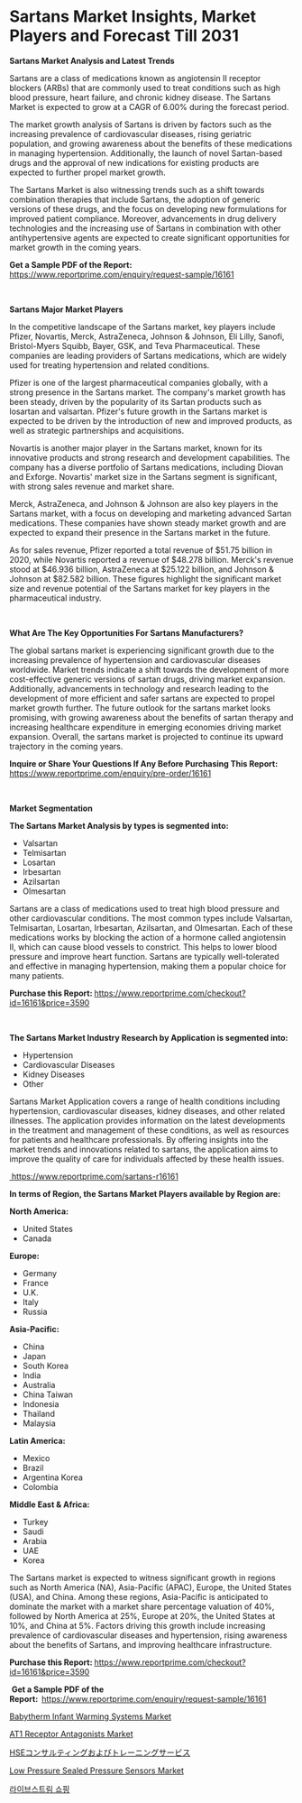 <p><h1>Sartans Market Insights, Market Players and Forecast Till 2031</h1></p><p><strong>Sartans Market Analysis and Latest Trends</strong></p>
<p><p>Sartans are a class of medications known as angiotensin II receptor blockers (ARBs) that are commonly used to treat conditions such as high blood pressure, heart failure, and chronic kidney disease. The Sartans Market is expected to grow at a CAGR of 6.00% during the forecast period.</p><p>The market growth analysis of Sartans is driven by factors such as the increasing prevalence of cardiovascular diseases, rising geriatric population, and growing awareness about the benefits of these medications in managing hypertension. Additionally, the launch of novel Sartan-based drugs and the approval of new indications for existing products are expected to further propel market growth.</p><p>The Sartans Market is also witnessing trends such as a shift towards combination therapies that include Sartans, the adoption of generic versions of these drugs, and the focus on developing new formulations for improved patient compliance. Moreover, advancements in drug delivery technologies and the increasing use of Sartans in combination with other antihypertensive agents are expected to create significant opportunities for market growth in the coming years.</p></p>
<p><strong>Get a Sample PDF of the Report:&nbsp;</strong> <a href="https://www.reportprime.com/enquiry/request-sample/16161">https://www.reportprime.com/enquiry/request-sample/16161</a></p>
<p>&nbsp;</p>
<p><strong>Sartans Major Market Players</strong></p>
<p><p>In the competitive landscape of the Sartans market, key players include Pfizer, Novartis, Merck, AstraZeneca, Johnson & Johnson, Eli Lilly, Sanofi, Bristol-Myers Squibb, Bayer, GSK, and Teva Pharmaceutical. These companies are leading providers of Sartans medications, which are widely used for treating hypertension and related conditions.</p><p>Pfizer is one of the largest pharmaceutical companies globally, with a strong presence in the Sartans market. The company's market growth has been steady, driven by the popularity of its Sartan products such as losartan and valsartan. Pfizer's future growth in the Sartans market is expected to be driven by the introduction of new and improved products, as well as strategic partnerships and acquisitions.</p><p>Novartis is another major player in the Sartans market, known for its innovative products and strong research and development capabilities. The company has a diverse portfolio of Sartans medications, including Diovan and Exforge. Novartis' market size in the Sartans segment is significant, with strong sales revenue and market share.</p><p>Merck, AstraZeneca, and Johnson & Johnson are also key players in the Sartans market, with a focus on developing and marketing advanced Sartan medications. These companies have shown steady market growth and are expected to expand their presence in the Sartans market in the future.</p><p>As for sales revenue, Pfizer reported a total revenue of $51.75 billion in 2020, while Novartis reported a revenue of $48.278 billion. Merck's revenue stood at $46.936 billion, AstraZeneca at $25.122 billion, and Johnson & Johnson at $82.582 billion. These figures highlight the significant market size and revenue potential of the Sartans market for key players in the pharmaceutical industry.</p></p>
<p>&nbsp;</p>
<p><strong>What Are The Key Opportunities For Sartans Manufacturers?</strong></p>
<p><p>The global sartans market is experiencing significant growth due to the increasing prevalence of hypertension and cardiovascular diseases worldwide. Market trends indicate a shift towards the development of more cost-effective generic versions of sartan drugs, driving market expansion. Additionally, advancements in technology and research leading to the development of more efficient and safer sartans are expected to propel market growth further. The future outlook for the sartans market looks promising, with growing awareness about the benefits of sartan therapy and increasing healthcare expenditure in emerging economies driving market expansion. Overall, the sartans market is projected to continue its upward trajectory in the coming years.</p></p>
<p><strong>Inquire or Share Your Questions If Any Before Purchasing This Report:</strong> <a href="https://www.reportprime.com/enquiry/pre-order/16161">https://www.reportprime.com/enquiry/pre-order/16161</a></p>
<p>&nbsp;</p>
<p><strong>Market Segmentation</strong></p>
<p><strong>The Sartans Market Analysis by types is segmented into:</strong></p>
<p><ul><li>Valsartan</li><li>Telmisartan</li><li>Losartan</li><li>Irbesartan</li><li>Azilsartan</li><li>Olmesartan</li></ul></p>
<p><p>Sartans are a class of medications used to treat high blood pressure and other cardiovascular conditions. The most common types include Valsartan, Telmisartan, Losartan, Irbesartan, Azilsartan, and Olmesartan. Each of these medications works by blocking the action of a hormone called angiotensin II, which can cause blood vessels to constrict. This helps to lower blood pressure and improve heart function. Sartans are typically well-tolerated and effective in managing hypertension, making them a popular choice for many patients.</p></p>
<p><strong>Purchase this Report:&nbsp;</strong><a href="https://www.reportprime.com/checkout?id=16161&price=3590">https://www.reportprime.com/checkout?id=16161&price=3590</a></p>
<p>&nbsp;</p>
<p><strong>The Sartans Market Industry Research by Application is segmented into:</strong></p>
<p><ul><li>Hypertension</li><li>Cardiovascular Diseases</li><li>Kidney Diseases</li><li>Other</li></ul></p>
<p><p>Sartans Market Application covers a range of health conditions including hypertension, cardiovascular diseases, kidney diseases, and other related illnesses. The application provides information on the latest developments in the treatment and management of these conditions, as well as resources for patients and healthcare professionals. By offering insights into the market trends and innovations related to sartans, the application aims to improve the quality of care for individuals affected by these health issues.</p></p>
<p><a href="https://www.reportprime.com/sartans-r16161">&nbsp;https://www.reportprime.com/sartans-r16161</a></p>
<p><strong>In terms of Region, the Sartans Market Players available by Region are:</strong></p>
<p>
    <p> <strong> North America: </strong>
        <ul>
            <li>United States</li>
            <li>Canada</li>
        </ul>
        </p> 
    <p> <strong> Europe: </strong>
        <ul>
            <li>Germany</li>
            <li>France</li>
            <li>U.K.</li>
            <li>Italy</li>
            <li>Russia</li>
        </ul>
        </p> 
    <p> <strong> Asia-Pacific: </strong>
        <ul>
            <li>China</li>
            <li>Japan</li>
            <li>South Korea</li>
            <li>India</li>
            <li>Australia</li>
            <li>China Taiwan</li>
            <li>Indonesia</li>
            <li>Thailand</li>
            <li>Malaysia</li>
        </ul>
        </p> 
    <p> <strong> Latin America: </strong>
        <ul>
            <li>Mexico</li>
            <li>Brazil</li>
            <li>Argentina Korea</li>
            <li>Colombia</li>
        </ul>
        </p> 
    <p> <strong> Middle East & Africa: </strong>
        <ul>
            <li>Turkey</li>
            <li>Saudi</li>
            <li>Arabia</li>
            <li>UAE</li>
            <li>Korea</li>
        </ul>
    </p>
    </p>
<p><p>The Sartans market is expected to witness significant growth in regions such as North America (NA), Asia-Pacific (APAC), Europe, the United States (USA), and China. Among these regions, Asia-Pacific is anticipated to dominate the market with a market share percentage valuation of 40%, followed by North America at 25%, Europe at 20%, the United States at 10%, and China at 5%. Factors driving this growth include increasing prevalence of cardiovascular diseases and hypertension, rising awareness about the benefits of Sartans, and improving healthcare infrastructure.</p></p>
<p><strong>Purchase this Report: </strong><a href="https://www.reportprime.com/checkout?id=16161&price=3590">https://www.reportprime.com/checkout?id=16161&price=3590</a></p>
<p>&nbsp;<strong>Get a Sample PDF of the Report:&nbsp;&nbsp;</strong><a href="https://www.reportprime.com/enquiry/request-sample/16161">https://www.reportprime.com/enquiry/request-sample/16161</a></p>
<p><strong></strong></p>
<p><p><a href="https://issuu.com/reportprime-2/docs/babytherm-infant-warming-systems-market-size-2030.">Babytherm Infant Warming Systems Market</a></p><p><a href="https://github.com/MyrticeDare2023/Market-Research-Report-List-1/blob/main/at1-receptor-antagonists-market.md">AT1 Receptor Antagonists Market</a></p><p><a href="https://github.com/laurenreichert/Market-Research-Report-List-1/blob/main/403718982772.md">HSEコンサルティングおよびトレーニングサービス</a></p><p><a href="https://www.linkedin.com/pulse/low-pressure-sealed-sensors-market-insight-trends-growth-9vqle">Low Pressure Sealed Pressure Sensors Market</a></p><p><a href="https://github.com/joannescott9078/Market-Research-Report-List-1/blob/main/728371876887.md">라이브스트림 쇼핑</a></p></p>